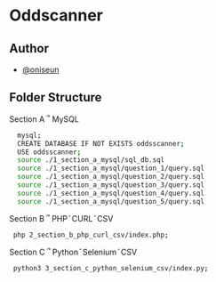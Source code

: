 
# Oddscanner

## Author

- [@oniseun](https://www.github.com/oniseun)


## Folder Structure

Section A ՞ MySQL

```bash
  mysql;
  CREATE DATABASE IF NOT EXISTS oddsscanner; 
  USE oddsscanner;
  source ./1_section_a_mysql/sql_db.sql
  source ./1_section_a_mysql/question_1/query.sql
  source ./1_section_a_mysql/question_2/query.sql
  source ./1_section_a_mysql/question_3/query.sql
  source ./1_section_a_mysql/question_4/query.sql
  source ./1_section_a_mysql/question_5/query.sql
```

Section B ՞ PHP ֡ CURL ֡ CSV

```bash
 php 2_section_b_php_curl_csv/index.php;
```

Section C ՞ Python ֡ Selenium ֡ CSV

```bash
 python3 3_section_c_python_selenium_csv/index.py;
```
